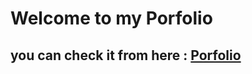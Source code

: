 # Welcome to my Porfolio

## you can check it from here : <a href="https://mohammadkawash.vercel.app/" target="_blank">Porfolio</a>
